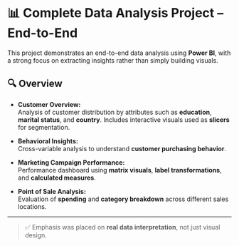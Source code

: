 # 📊 Complete Data Analysis Project – End-to-End

This project demonstrates an end-to-end data analysis using **Power BI**, with a strong focus on extracting insights rather than simply building visuals.

## 🔍 Overview

- **Customer Overview:**  
  Analysis of customer distribution by attributes such as **education**, **marital status**, and **country**. Includes interactive visuals used as **slicers** for segmentation.

- **Behavioral Insights:**  
  Cross-variable analysis to understand **customer purchasing behavior**.

- **Marketing Campaign Performance:**  
  Performance dashboard using **matrix visuals**, **label transformations**, and **calculated measures**.

- **Point of Sale Analysis:**  
  Evaluation of **spending** and **category breakdown** across different sales locations.

---

> ✅ Emphasis was placed on **real data interpretation**, not just visual design.

